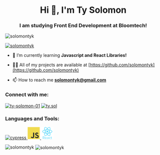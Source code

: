 <h1 align="center">Hi 👋, I'm Ty Solomon</h1>
<h3 align="center">I am studying Front End Development at Bloomtech! <Javascript, React, Etc></h3>

<p align="left"> <img src="https://komarev.com/ghpvc/?username=solomontyk&label=Profile%20views&color=0e75b6&style=flat" alt="solomontyk" /> </p>

<p align="left"> <a href="https://github.com/ryo-ma/github-profile-trophy"><img src="https://github-profile-trophy.vercel.app/?username=solomontyk" alt="solomontyk" /></a> </p>

- 🌱 I’m currently learning **Javascript and React Libraries!**

- 👨‍💻 All of my projects are available at [https://github.com/solomontyk](https://github.com/solomontyk)

- 📫 How to reach me **solomontyk@gmail.com**

<h3 align="left">Connect with me:</h3>
<p align="left">
<a href="https://linkedin.com/in/ty-solomon-01" target="blank"><img align="center" src="https://raw.githubusercontent.com/rahuldkjain/github-profile-readme-generator/master/src/images/icons/Social/linked-in-alt.svg" alt="ty-solomon-01" height="30" width="40" /></a>
<a href="https://instagram.com/ty.sol" target="blank"><img align="center" src="https://raw.githubusercontent.com/rahuldkjain/github-profile-readme-generator/master/src/images/icons/Social/instagram.svg" alt="ty.sol" height="30" width="40" /></a>
</p>

<h3 align="left">Languages and Tools:</h3>
<p align="left"> <a href="https://www.cypress.io" target="_blank" rel="noreferrer"> <img src="https://raw.githubusercontent.com/simple-icons/simple-icons/6e46ec1fc23b60c8fd0d2f2ff46db82e16dbd75f/icons/cypress.svg" alt="cypress" width="40" height="40"/> </a> <a href="https://developer.mozilla.org/en-US/docs/Web/JavaScript" target="_blank" rel="noreferrer"> <img src="https://raw.githubusercontent.com/devicons/devicon/master/icons/javascript/javascript-original.svg" alt="javascript" width="40" height="40"/> </a> <a href="https://reactjs.org/" target="_blank" rel="noreferrer"> <img src="https://raw.githubusercontent.com/devicons/devicon/master/icons/react/react-original-wordmark.svg" alt="react" width="40" height="40"/> </a> </p>

<p><img align="left" src="https://github-readme-stats.vercel.app/api/top-langs?username=solomontyk&show_icons=true&locale=en&layout=compact" alt="solomontyk" /></p>

<p>&nbsp;<img align="center" src="https://github-readme-stats.vercel.app/api?username=solomontyk&show_icons=true&locale=en" alt="solomontyk" /></p>
